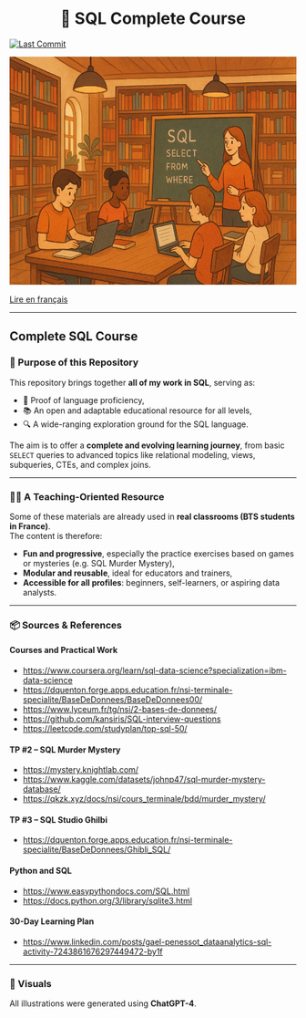 # <center>📘 SQL Complete Course</center>


[![Last Commit](https://img.shields.io/github/last-commit/Mastocodeur/sql-fast-learner)](https://github.com/Mastocodeur/sql-fast-learner/commits/main/?author=Mastocodeur)

<p align="center">
    <img src="sql-tp-book/images/sql_lib.png" width="600" height="400">
</p>


[Lire en français](README_FR.md)

---

## Complete SQL Course 

### 🎯 Purpose of this Repository

This repository brings together **all of my work in SQL**, serving as:

* 🧠 Proof of language proficiency,  
* 📚 An open and adaptable educational resource for all levels,  
* 🔍 A wide-ranging exploration ground for the SQL language.

The aim is to offer a **complete and evolving learning journey**, from basic `SELECT` queries to advanced topics like relational modeling, views, subqueries, CTEs, and complex joins.

---

### 👨‍🏫 A Teaching-Oriented Resource

Some of these materials are already used in **real classrooms (BTS students in France)**.  
The content is therefore:

* **Fun and progressive**, especially the practice exercises based on games or mysteries (e.g. SQL Murder Mystery),  
* **Modular and reusable**, ideal for educators and trainers,  
* **Accessible for all profiles**: beginners, self-learners, or aspiring data analysts.

---

### 📦 Sources & References

#### Courses and Practical Work

- https://www.coursera.org/learn/sql-data-science?specialization=ibm-data-science  
- https://dquenton.forge.apps.education.fr/nsi-terminale-specialite/BaseDeDonnees/BaseDeDonnees00/  
- https://www.lyceum.fr/tg/nsi/2-bases-de-donnees/   
- https://github.com/kansiris/SQL-interview-questions  
- https://leetcode.com/studyplan/top-sql-50/  

#### TP #2 – SQL Murder Mystery

- https://mystery.knightlab.com/  
- https://www.kaggle.com/datasets/johnp47/sql-murder-mystery-database/  
- https://qkzk.xyz/docs/nsi/cours_terminale/bdd/murder_mystery/  

#### TP #3 – SQL Studio Ghilbi

- https://dquenton.forge.apps.education.fr/nsi-terminale-specialite/BaseDeDonnees/Ghibli_SQL/ 

#### Python and SQL

- https://www.easypythondocs.com/SQL.html  
- https://docs.python.org/3/library/sqlite3.html  

#### 30-Day Learning Plan

- https://www.linkedin.com/posts/gael-penessot_dataanalytics-sql-activity-7243861676297449472-by1f

---

### 🎨 Visuals

All illustrations were generated using **ChatGPT-4**.

